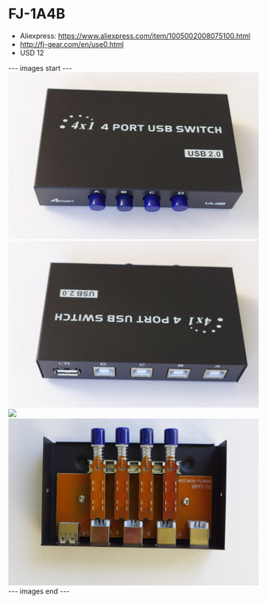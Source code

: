 # FJ-1A4B

* Aliexpress: https://www.aliexpress.com/item/1005002008075100.html
* http://fj-gear.com/en/use0.html
* USD 12


--- images start ---
![](P1130731.JPG)
![](P1130732.JPG)
![](P1130733.JPG)
![](P1130734.JPG)
--- images end ---
